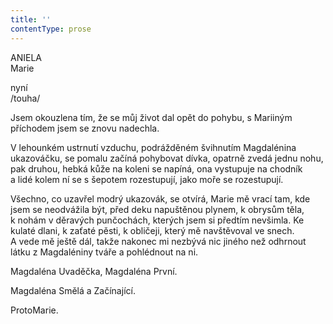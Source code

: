 ```yaml
---
title: ''
contentType: prose
---
```


ANIELA  
Marie

nyní  
/touha/

  

Jsem okouzlena tím, že se můj život dal opět do pohybu, s Mariiným příchodem jsem se znovu nadechla.

V lehounkém ustrnutí vzduchu, podrážděném švihnutím Mag­dalénina ukazováčku, se pomalu začíná pohybovat dívka, opatrně zvedá jednu nohu, pak druhou, hebká kůže na koleni se napíná, ona vystupuje na chodník a lidé kolem ní se s šepotem rozestupují, jako moře se rozestupují.

Všechno, co uzavřel modrý ukazovák, se otvírá, Marie mě vrací tam, kde jsem se neodvážila být, před deku napuštěnou plynem, k obrysům těla, k nohám v děravých punčochách, kterých jsem si předtím nevšimla. Ke kulaté dlani, k zaťaté pěsti, k obličeji, který mě navštěvoval ve snech. A vede mě ještě dál, takže nakonec mi nezbývá nic jiného než odhrnout látku z Magdaléniny tváře a pohlédnout na ni.

Magdaléna Uvaděčka, Magdaléna První.

Magdaléna Smělá a Začínající.

ProtoMarie.
